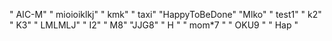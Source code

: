 " AIC-M" 
" mioioiklkj" 
" kmk" 
" taxi" 
"HappyToBeDone" 
"Mlko" 
" test1" 
" k2" 
" K3" 
" LMLMLJ" 
" I2\" 
" M8" 
"JJG8" 
" H " 
" mom*7 " 
" OKU9 " 
" Hap " 
